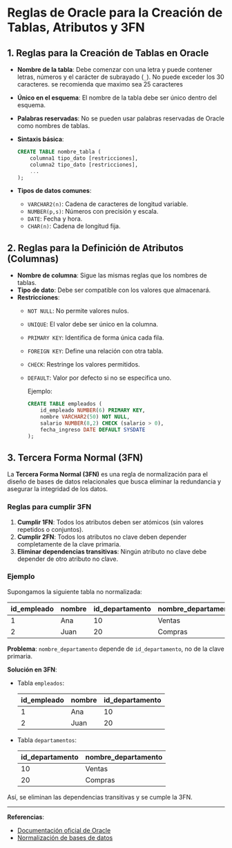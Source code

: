 # Reglas de Oracle para la Creación de Tablas, Atributos y 3FN

## 1. Reglas para la Creación de Tablas en Oracle

- **Nombre de la tabla**: Debe comenzar con una letra y puede contener letras, números y el carácter de subrayado (`_`). No puede exceder los 30 caracteres. se recomienda que maximo sea 25 caracteres
- **Único en el esquema**: El nombre de la tabla debe ser único dentro del esquema.
- **Palabras reservadas**: No se pueden usar palabras reservadas de Oracle como nombres de tablas.
- **Sintaxis básica**:

    ```sql
    CREATE TABLE nombre_tabla (
        columna1 tipo_dato [restricciones],
        columna2 tipo_dato [restricciones],
        ...
    );
    ```

- **Tipos de datos comunes**:
  - `VARCHAR2(n)`: Cadena de caracteres de longitud variable.
  - `NUMBER(p,s)`: Números con precisión y escala.
  - `DATE`: Fecha y hora.
  - `CHAR(n)`: Cadena de longitud fija.

## 2. Reglas para la Definición de Atributos (Columnas)

- **Nombre de columna**: Sigue las mismas reglas que los nombres de tablas.
- **Tipo de dato**: Debe ser compatible con los valores que almacenará.
- **Restricciones**:
  - `NOT NULL`: No permite valores nulos.
  - `UNIQUE`: El valor debe ser único en la columna.
  - `PRIMARY KEY`: Identifica de forma única cada fila.
  - `FOREIGN KEY`: Define una relación con otra tabla.
  - `CHECK`: Restringe los valores permitidos.
  - `DEFAULT`: Valor por defecto si no se especifica uno.

    Ejemplo:

    ```sql
    CREATE TABLE empleados (
        id_empleado NUMBER(6) PRIMARY KEY,
        nombre VARCHAR2(50) NOT NULL,
        salario NUMBER(8,2) CHECK (salario > 0),
        fecha_ingreso DATE DEFAULT SYSDATE
    );
    ```

## 3. Tercera Forma Normal (3FN)

La **Tercera Forma Normal (3FN)** es una regla de normalización para el diseño de bases de datos relacionales que busca eliminar la redundancia y asegurar la integridad de los datos.

### Reglas para cumplir 3FN

1. **Cumplir 1FN**: Todos los atributos deben ser atómicos (sin valores repetidos o conjuntos).
2. **Cumplir 2FN**: Todos los atributos no clave deben depender completamente de la clave primaria.
3. **Eliminar dependencias transitivas**: Ningún atributo no clave debe depender de otro atributo no clave.

### Ejemplo

Supongamos la siguiente tabla no normalizada:

| id_empleado | nombre   | id_departamento | nombre_departamento |
|-------------|----------|-----------------|--------------------|
| 1           | Ana      | 10              | Ventas             |
| 2           | Juan     | 20              | Compras            |

**Problema**: `nombre_departamento` depende de `id_departamento`, no de la clave primaria.

**Solución en 3FN**:

- Tabla `empleados`:

    | id_empleado | nombre   | id_departamento |
    |-------------|----------|-----------------|
    | 1           | Ana      | 10              |
    | 2           | Juan     | 20              |

- Tabla `departamentos`:

    | id_departamento | nombre_departamento |
    |-----------------|--------------------|
    | 10              | Ventas             |
    | 20              | Compras            |

Así, se eliminan las dependencias transitivas y se cumple la 3FN.

---

**Referencias**:

- [Documentación oficial de Oracle](https://docs.oracle.com/en/database/oracle/oracle-database/)
- [Normalización de bases de datos](https://es.wikipedia.org/wiki/Normalizaci%C3%B3n_de_bases_de_datos)
